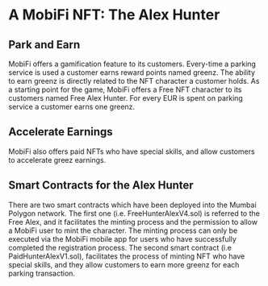 # A MobiFi NFT: The Alex Hunter

## Park and Earn
MobiFi offers a gamification feature to its customers. Every-time a parking service is used a customer earns reward points named greenz. The ability to earn greenz is directly related to the NFT character a customer holds. As a starting point for the game, MobiFi offers a Free NFT character to its customers named Free Alex Hunter. For every EUR is spent on parking service a customer earns one greenz. 

## Accelerate Earnings
MobiFi also offers paid NFTs who have special skills, and allow customers to accelerate greez earnings.      

## Smart Contracts for the Alex Hunter
There are two smart contracts which have been deployed into the Mumbai Polygon network. 
The first one (i.e. FreeHunterAlexV4.sol) is referred to the Free Alex, and it facilitates the minting process and the permission to allow a MobiFi user to mint the character. The minting process can only be executed via the MobiFi mobile app for users who have successfully completed the registration process. 
The second smart contract (i.e PaidHunterAlexV1.sol), facilitates the process of minting NFT who have special skills, and they allow customers to earn more greenz for each parking transaction.
